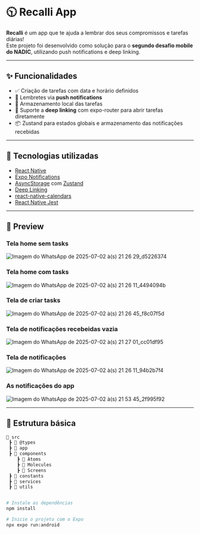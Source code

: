 # 🕥 Recalli App

**Recalli** é um app que te ajuda a lembrar dos seus compromissos e tarefas diárias!  
Este projeto foi desenvolvido como solução para o **segundo desafio mobile do NADIC**, utilizando push notifications e deep linking.

---

## ✨ Funcionalidades

- ✅ Criação de tarefas com data e horário definidos
- 🔔 Lembretes via **push notifications**
- 💾 Armazenamento local das tarefas
- 🔗 Suporte a **deep linking** com expo-router para abrir tarefas diretamente
- 📦 Zustand para estados globais e armazenamento das notificações recebidas

---

## 🚀 Tecnologias utilizadas

- [React Native](https://reactnative.dev/)
- [Expo Notifications](https://docs.expo.dev/versions/latest/sdk/notifications/)
- [AsyncStorage](https://react-native-async-storage.github.io/async-storage/) com [Zustand](https://zustand-demo.pmnd.rs/)
- [Deep Linking](https://reactnavigation.org/docs/deep-linking/)
- [react-native-calendars](https://github.com/wix/react-native-calendars)
- [React Native Jest](https://jestjs.io/docs/tutorial-react-native)

---

## 📱 Preview

### Tela home sem tasks
![Imagem do WhatsApp de 2025-07-02 à(s) 21 26 29_d5226374](https://github.com/user-attachments/assets/6ce68ec4-3d57-4c6b-8518-cc7908e956fe)

### Tela home com tasks
![Imagem do WhatsApp de 2025-07-02 à(s) 21 26 11_4494094b](https://github.com/user-attachments/assets/0623a319-4222-4c1d-9832-0310c72f1744)

### Tela de criar tasks
![Imagem do WhatsApp de 2025-07-02 à(s) 21 26 45_f8c07f5d](https://github.com/user-attachments/assets/f67ffcb6-7232-4197-a605-a3e21cac9423)

### Tela de notificações recebeidas vazia
![Imagem do WhatsApp de 2025-07-02 à(s) 21 27 01_cc01df95](https://github.com/user-attachments/assets/4c9960cc-e341-4b16-ad75-d625d73374ac)

### Tela de notificações
![Imagem do WhatsApp de 2025-07-02 à(s) 21 26 11_94b2b7f4](https://github.com/user-attachments/assets/01050fb2-c22f-4f7a-abbf-a895bc2d5c9f)

### As notificações do app
![Imagem do WhatsApp de 2025-07-02 à(s) 21 53 45_2f995f92](https://github.com/user-attachments/assets/5d6b62c1-d56b-4e18-89c7-bbfe5ac8c715)


---

## 📂 Estrutura básica

```bash
📁 src
 ┣ 📂 @types
 ┣ 📂 app
 ┣ 📂 components
    ┣ 📂 Atoms
    ┣ 📂 Molecules
    ┣ 📂 Screens
 ┣ 📂 constants
 ┣ 📂 services
 ┣ 📂 utils


# Instale as dependências
npm install

# Inicie o projeto com o Expo
npx expo run:android

```
